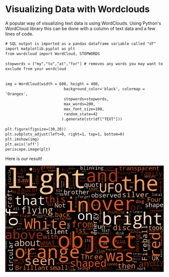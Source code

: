 # Visualizing Data with Wordclouds

A popular way of visualizing text data is using WordClouds. Using Python's WordCloud library this can be done with a column of text data and a few lines of code. 

	# SQL output is imported as a pandas dataframe variable called "df"
	import matplotlib.pyplot as plt
	from wordcloud import WordCloud, STOPWORDS

	stopwords = ["my","to","at","for"] # removes any words you may want to exclude from your wordcloud


	img = WordCloud(width = 600, height = 400,
	                          background_color='black', colormap = 'Oranges',
	                          stopwords=stopwords,
	                          max_words=200,
	                          max_font_size=100,
	                          random_state=42
	                         ).generate(str(df["TEXT"]))

	plt.figure(figsize=(30,20))
	plt.subplots_adjust(left=0, right=1, top=1, bottom=0)
	plt.imshow(img)
	plt.axis('off')
	periscope.image(plt)

Here is our result!

![wordcloud](/Python/Visualizing_Data_with_Wordclouds/Images/wordcloud.png)